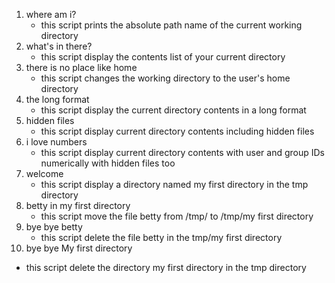 1. where am i?
   * this script prints the absolute path name of the current working directory
2. what's in there?
   * this script display the contents list of your current directory
3. there is no place like home
   * this script changes the working directory to the user's home directory
4. the long format
   * this script display the current directory contents in a long format
5. hidden files
   * this script display current directory contents including hidden files
6. i love numbers
   * this script display current directory contents with user and group IDs numerically with hidden files too
7. welcome
   * this script display a directory named my first directory in the tmp directory
8. betty in my first directory
   * this script move the file betty from /tmp/ to /tmp/my first directory
9. bye bye betty
   * this script delete the file betty in the tmp/my first directory
10. bye bye My first directory
   * this script delete the directory my first directory in the tmp directory
